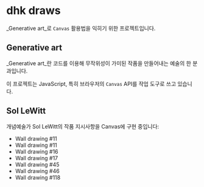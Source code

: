 # dhk draws

_Generative art_로 `Canvas` 활용법을 익히기 위한 프로젝트입니다.

## Generative art

_Generative art_란 코드를 이용해 무작위성이 가미된 작품을 만들어내는 예술의 한 분과입니다.

이 프로젝트는 JavaScript, 특히 브라우저의 `Canvas` API를 작업 도구로 쓰고 있습니다.

## Sol LeWitt

개념예술가 Sol LeWitt의 작품 지시사항을 Canvas에 구현 중입니다:

- Wall drawing #11
- Wall drawing #11
- Wall drawing #16
- Wall drawing #17
- Wall drawing #45
- Wall drawing #46
- Wall drawing #118
